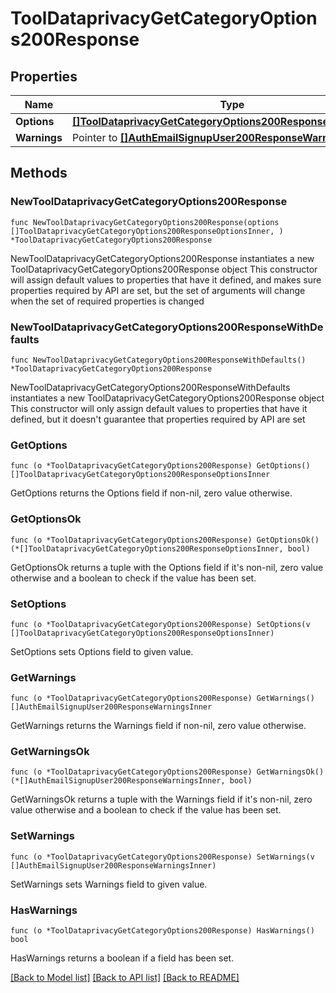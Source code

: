 # ToolDataprivacyGetCategoryOptions200Response

## Properties

Name | Type | Description | Notes
------------ | ------------- | ------------- | -------------
**Options** | [**[]ToolDataprivacyGetCategoryOptions200ResponseOptionsInner**](ToolDataprivacyGetCategoryOptions200ResponseOptionsInner.md) |  | 
**Warnings** | Pointer to [**[]AuthEmailSignupUser200ResponseWarningsInner**](AuthEmailSignupUser200ResponseWarningsInner.md) |  | [optional] 

## Methods

### NewToolDataprivacyGetCategoryOptions200Response

`func NewToolDataprivacyGetCategoryOptions200Response(options []ToolDataprivacyGetCategoryOptions200ResponseOptionsInner, ) *ToolDataprivacyGetCategoryOptions200Response`

NewToolDataprivacyGetCategoryOptions200Response instantiates a new ToolDataprivacyGetCategoryOptions200Response object
This constructor will assign default values to properties that have it defined,
and makes sure properties required by API are set, but the set of arguments
will change when the set of required properties is changed

### NewToolDataprivacyGetCategoryOptions200ResponseWithDefaults

`func NewToolDataprivacyGetCategoryOptions200ResponseWithDefaults() *ToolDataprivacyGetCategoryOptions200Response`

NewToolDataprivacyGetCategoryOptions200ResponseWithDefaults instantiates a new ToolDataprivacyGetCategoryOptions200Response object
This constructor will only assign default values to properties that have it defined,
but it doesn't guarantee that properties required by API are set

### GetOptions

`func (o *ToolDataprivacyGetCategoryOptions200Response) GetOptions() []ToolDataprivacyGetCategoryOptions200ResponseOptionsInner`

GetOptions returns the Options field if non-nil, zero value otherwise.

### GetOptionsOk

`func (o *ToolDataprivacyGetCategoryOptions200Response) GetOptionsOk() (*[]ToolDataprivacyGetCategoryOptions200ResponseOptionsInner, bool)`

GetOptionsOk returns a tuple with the Options field if it's non-nil, zero value otherwise
and a boolean to check if the value has been set.

### SetOptions

`func (o *ToolDataprivacyGetCategoryOptions200Response) SetOptions(v []ToolDataprivacyGetCategoryOptions200ResponseOptionsInner)`

SetOptions sets Options field to given value.


### GetWarnings

`func (o *ToolDataprivacyGetCategoryOptions200Response) GetWarnings() []AuthEmailSignupUser200ResponseWarningsInner`

GetWarnings returns the Warnings field if non-nil, zero value otherwise.

### GetWarningsOk

`func (o *ToolDataprivacyGetCategoryOptions200Response) GetWarningsOk() (*[]AuthEmailSignupUser200ResponseWarningsInner, bool)`

GetWarningsOk returns a tuple with the Warnings field if it's non-nil, zero value otherwise
and a boolean to check if the value has been set.

### SetWarnings

`func (o *ToolDataprivacyGetCategoryOptions200Response) SetWarnings(v []AuthEmailSignupUser200ResponseWarningsInner)`

SetWarnings sets Warnings field to given value.

### HasWarnings

`func (o *ToolDataprivacyGetCategoryOptions200Response) HasWarnings() bool`

HasWarnings returns a boolean if a field has been set.


[[Back to Model list]](../README.md#documentation-for-models) [[Back to API list]](../README.md#documentation-for-api-endpoints) [[Back to README]](../README.md)


